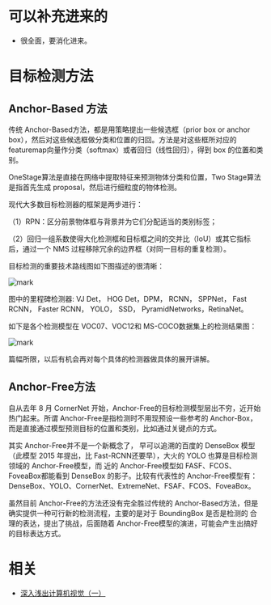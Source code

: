 
# 可以补充进来的

- 很全面，要消化进来。


# 目标检测方法

## Anchor-Based 方法

传统 Anchor-Based方法，都是用策略提出一些候选框（prior box or anchor box），然后对这些候选框做分类和位置的归回。方法是对这些框所对应的 featuremap向量作分类（softmax）或者回归（线性回归），得到 box 的位置和类别。

OneStage算法是直接在网络中提取特征来预测物体分类和位置，Two Stage算法是指首先生成 proposal，然后进行细粒度的物体检测。

现代大多数目标检测器的框架是两步进行：

（1）RPN：区分前景物体框与背景并为它们分配适当的类别标签；

（2）回归一组系数使得大化检测框和目标框之间的交并比（IoU）或其它指标后，通过一个 NMS 过程移除冗余的边界框（对同一目标的重复检测）。

目标检测的重要技术路线图如下图描述的很清晰：

![mark](http://images.iterate.site/blog/image/20190903/UdSRddVDn67F.png?imageslim)


图中的里程碑检测器: VJ Det， HOG Det，DPM， RCNN， SPPNet， Fast RCNN， Faster RCNN， YOLO， SSD， PyramidNetworks，RetinaNet。

如下是各个检测模型在 VOC07、VOC12和 MS-COCO数据集上的检测结果图：

![mark](http://images.iterate.site/blog/image/20190903/3xO3jwWj4ccF.png?imageslim)


篇幅所限，以后有机会再对每个具体的检测器做具体的展开讲解。

## Anchor-Free方法

自从去年 8 月 CornerNet 开始，Anchor-Free的目标检测模型层出不穷，近开始热门起来。所谓 Anchor-Free是指检测时不用现预设一些参考的 Anchor-Box，而是直接通过模型预测目标的位置和类别，比如通过关键点的方式。

其实 Anchor-Free并不是一个新概念了， 早可以追溯的百度的 DenseBox 模型（此模型 2015 年提出，比 Fast-RCNN还要早），大火的 YOLO 也算是目标检测领域的 Anchor-Free模型，而 近的 Anchor-Free模型如 FASF、FCOS、FoveaBox都能看到 DenseBox 的影子。比较有代表性的 Anchor-Free模型有：DenseBox、YOLO、CornerNet、ExtremeNet、FSAF、FCOS、FoveaBox。

虽然目前 Anchor-Free的方法还没有完全胜过传统的 Anchor-Based方法，但是确实提供一种可行新的检测流程，主要的是对于 BoundingBox 是否是检测的 合理的表达，提出了挑战，后面随着 Anchor-Free模型的演进，可能会产生出搞好的目标表达方式。



# 相关

- [深入浅出计算机视觉（一）](https://juejin.im/post/5d147c526fb9a07ed136e6e6)
